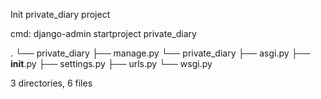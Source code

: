 Init private_diary project

cmd:
django-admin startproject private_diary


.
└── private_diary
    ├── manage.py
    └── private_diary
        ├── asgi.py
        ├── __init__.py
        ├── settings.py
        ├── urls.py
        └── wsgi.py

3 directories, 6 files
